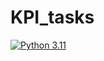 # KPI_tasks
[![Python 3.11](https://img.shields.io/badge/python-3.11-blue.svg)](https://www.python.org/downloads/)
